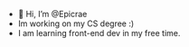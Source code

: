 - 👋 Hi, I’m @Epicrae
- Im working on my CS degree :)
- I am learning front-end dev in my free time.
